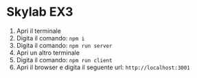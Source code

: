 # Skylab EX3

1) Apri il terminale
2) Digita il comando: `npm i`
3) Digita il comando: `npm run server`
4) Apri un altro terminale
5) Digita il comando: `npm run client`
6) Apri il browser e digita il seguente url: `http://localhost:3001`
